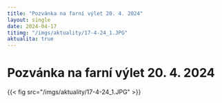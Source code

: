 ```yaml
---
title: "Pozvánka na farní výlet 20. 4. 2024"
layout: single
date: 2024-04-17
titimg: "/imgs/aktuality/17-4-24_1.JPG"
aktualita: true
---
```

# Pozvánka na farní výlet 20. 4. 2024

{{< fig src="/imgs/aktuality/17-4-24_1.JPG" >}}